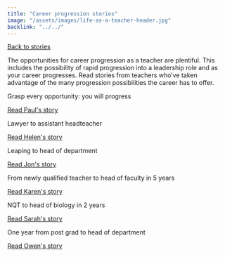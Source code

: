 ```yaml
---
title: "Career progression stories"
image: "/assets/images/life-as-a-teacher-header.jpg"
backlink: "../../"
---
```


<div class="content-wrapper">
    <div class="content__right">
    </div>
    <div class="content__left">
        <p>
            <a class="backlink" href="/life-as-a-teacher/my-story-into-teaching/index">Back to stories</a>
        </p>
        <p>
         The opportunities for career progression as a teacher are plentiful. This includes the possibility of rapid progression into a 
          leadership role and as your career progresses.  Read stories from teachers who’ve taken advantage of the 
          many progression possibilities the career has to offer.
        </p>
    </div>
</div>
 
<div class="more-stories">
    <div class="more-stories__thumbs">
        <div class="more-stories__thumbs__thumb">
            <a href="/life-as-a-teacher/my-story-into-teaching/career-progression/grasp-every-opportunity">
                <div class="more-stories__thumbs__thumb__img" style="background-image:url('/assets/images/stories/stories-paul.jpg')"></div>
            </a>
            <div class="more-stories__thumbs__thumb__content">
                <p>Grasp every opportunity: you will progress</p>
                <a class="git-link" href="/life-as-a-teacher/my-story-into-teaching/career-progression/grasp-every-opportunity">Read Paul's story  <i class="fas fa-chevron-right"></i></a>
            </div>
        </div>
        <div class="more-stories__thumbs__thumb">
            <a href="/life-as-a-teacher/my-story-into-teaching/career-progression/lawyer-to-assistant-teacher">
                <div class="more-stories__thumbs__thumb__img" style="background-image:url('/assets/images/stories/stories-helen.jpg')"></div>
            </a>
            <div class="more-stories__thumbs__thumb__content">
                <p>Lawyer to assistant headteacher</p>
                <a class="git-link" href="/life-as-a-teacher/my-story-into-teaching/career-progression/lawyer-to-assistant-teacher">Read Helen's story  <i class="fas fa-chevron-right"></i></a>
            </div>
        </div>
        <div class="more-stories__thumbs__thumb">
            <a href="/life-as-a-teacher/my-story-into-teaching/career-progressoin/leaping-to-head-of-department">
                <div class="more-stories__thumbs__thumb__img" style="background-image:url('/assets/images/stories/stories-jon.jpg')"></div>
            </a>
            <div class="more-stories__thumbs__thumb__content">
                <p>Leaping to head of department</p>
                <a class="git-link" href="/life-as-a-teacher/my-story-into-teaching/career-progression/leaping-to-head-of-department">Read Jon's story  <i class="fas fa-chevron-right"></i></a>
            </div>
        </div>
        <div class="more-stories__thumbs__thumb">
            <a href="/life-as-a-teacher/my-story-into-teaching/career-progression/newly-qualified-to-head-of-faculty">
                <div class="more-stories__thumbs__thumb__img" style="background-image:url('/assets/images/stories/stories-karen-f.jpg')"></div>
            </a>
            <div class="more-stories__thumbs__thumb__content">
                <p>From newly qualified teacher to head of faculty in 5 years</p>
                <a class="git-link" href="/life-as-a-teacher/my-story-into-teaching/career-progression/newly-qualified-to-head-of-faculty">Read Karen's story  <i class="fas fa-chevron-right"></i></a>
            </div>
        </div>
        <div class="more-stories__thumbs__thumb">
            <a href="/life-as-a-teacher/my-story-into-teaching/career-progression/nqt-to-head-of-biology">
                <div class="more-stories__thumbs__thumb__img" style="background-image:url('/assets/images/stories/stories-sarah-f.jpg')"></div>
            </a>
            <div class="more-stories__thumbs__thumb__content">
                <p>NQT to head of biology in 2 years</p>
                <a class="git-link" href="/life-as-a-teacher/my-story-into-teaching/career-progression/nqt-to-head-of-biology">Read Sarah's story  <i class="fas fa-chevron-right"></i></a>
            </div>
        </div>
        <div class="more-stories__thumbs__thumb">
            <a href="/life-as-a-teacher/my-story-into-teaching/career-progression/one-year-from-post-grad-to-hod">
                <div class="more-stories__thumbs__thumb__img" style="background-image:url('/assets/images/stories/stories-own.jpg')"></div>
            </a>
            <div class="more-stories__thumbs__thumb__content">
                <p>One year from post grad to head of department</p>
                <a class="git-link" href="/life-as-a-teacher/my-story-into-teaching/career-changers/make-a-difference-to-young-people">Read Owen's story  <i class="fas fa-chevron-right"></i></a>
            </div>
        </div>
    </div>
</div>
        



